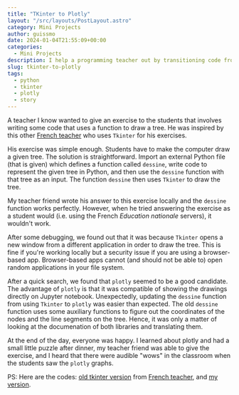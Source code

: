 ```yaml
---
title: "TKinter to Plotly"
layout: "/src/layouts/PostLayout.astro"
category: Mini Projects
author: guissmo
date: 2024-01-04T21:55:09+00:00
categories:
  - Mini Projects
description: I help a programming teacher out by transitioning code from TKinter to Plotly.
slug: tkinter-to-plotly
tags:
  - python
  - tkinter
  - plotly
  - story
---
```


A teacher I know wanted to give an exercise to the students that involves writing some code that uses a function to draw a tree. He was inspired by this other [French teacher](http://info.sytes.free.fr/) who uses `Tkinter` for his exercises.

His exercise was simple enough. Students have to make the computer draw a given tree. The solution is straightforward. Import an external Python file (that is given) which defines a function called `dessine`, write code to represent the given tree in Python, and then use the `dessine` function with that tree as an input. The function `dessine` then uses `Tkinter` to draw the tree.

My teacher friend wrote his answer to this exercise locally and the `dessine` function works perfectly. However, when he tried answering the exercise as a student would (i.e. using the French _Education nationale_ servers), it wouldn't work.

After some debugging, we found out that it was because `Tkinter` opens a new window from a different application in order to draw the tree. This is fine if you're working locally but a security issue if you are using a browser-based app. Browser-based apps cannot (and should not be able to) open random applications in your file system.

After a quick search, we found that `plotly` seemed to be a good candidate. The advantage of `plotly` is that it was compatible of showing the drawings directly on Jupyter notebook. Unexpectedly, updating the `dessine` function from using `Tkinter` to `plotly` was easier than expected. The old `dessine` function uses some auxiliary functions to figure out the coordinates of the nodes and the line segments on the tree. Hence, it was only a matter of looking at the documenation of both libraries and translating them.

At the end of the day, everyone was happy. I learned about plotly and had a small little puzzle after dinner, my teacher friend was able to give the exercise, and I heard that there were audible "wows" in the classroom when the students saw the `plotly` graphs.

PS: Here are the codes: [old tkinter version](/assets/tkinter-to-plotly/tkinter.py) from [French teacher](http://info.sytes.free.fr/), and [my version](/assets/tkinter-to-plotly/plotly.py).
